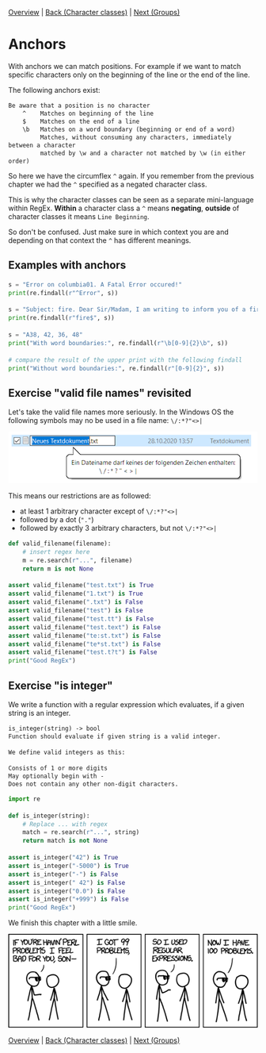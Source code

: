 [Overview](./overview.md) | [Back (Character classes)](./char_classes.md) | [Next (Groups)](./groups.md) 

# Anchors

With anchors we can match positions. For example if we want to match specific characters only on the beginning of the line or the end of the line.

The following anchors exist:

    Be aware that a position is no character
        ^    Matches on beginning of the line
        $    Matches on the end of a line
        \b   Matches on a word boundary (beginning or end of a word)
             Matches, without consuming any characters, immediately between a character 
             matched by \w and a character not matched by \w (in either order)

So here we have the circumflex `^` again. If you remember from the previous chapter we had the `^` specified as a negated character class. 

This is why the character classes can be seen as a separate mini-language within RegEx. **Within** a character class a `^` means **negating**, **outside** of character classes it means `Line Beginning`.

So don't be confused. Just make sure in which context you are and depending on that context the `^` has different meanings.

## Examples with anchors
```python
s = "Error on columbia01. A Fatal Error occured!"
print(re.findall(r"^Error", s))

s = "Subject: fire. Dear Sir/Madam, I am writing to inform you of a fire"
print(re.findall(r"fire$", s))

s = "A38, 42, 36, 48"
print("With word boundaries:", re.findall(r"\b[0-9]{2}\b", s))

# compare the result of the upper print with the following findall
print("Without word boundaries:", re.findall(r"[0-9]{2}", s))
```

## Exercise "valid file names" revisited

Let's take the valid file names more seriously. In the Windows OS the following symbols may no be used in a file name: `\/:*?"<>|`

![Windows valid filenames](ressources/filename.png "Windows valid filename")

This means our restrictions are as followed:

- at least 1 arbitrary character except of  `\/:*?"<>|`
- followed by a dot (`"."`)
- followed by exactly 3 arbitrary characters, but not `\/:*?"<>|` 

```python
def valid_filename(filename):
    # insert regex here
    m = re.search(r"...", filename)
    return m is not None

assert valid_filename("test.txt") is True
assert valid_filename("1.txt") is True
assert valid_filename(".txt") is False
assert valid_filename("test") is False
assert valid_filename("test.tt") is False
assert valid_filename("test.text") is False
assert valid_filename("te:st.txt") is False
assert valid_filename("te*st.txt") is False
assert valid_filename("test.t?t") is False
print("Good RegEx")
```

## Exercise "is integer"

We write a function with a regular expression which evaluates, if a given string is an integer. 

    is_integer(string) -> bool
    Function should evaluate if given string is a valid integer. 

    We define valid integers as this:

    Consists of 1 or more digits
    May optionally begin with -
    Does not contain any other non-digit characters.

```python
import re

def is_integer(string):
    # Replace ... with regex
    match = re.search(r"...", string)
    return match is not None

assert is_integer("42") is True
assert is_integer("-5000") is True
assert is_integer("-") is False
assert is_integer(" 42") is False
assert is_integer("0.0") is False
assert is_integer("+999") is False
print("Good RegEx")
```

We finish this chapter with a little smile.

![Problems](ressources/perl_problems.png "Perl problems")

[Overview](./overview.md) | [Back (Character classes)](./char_classes.md) | [Next (Groups)](./groups.md) 